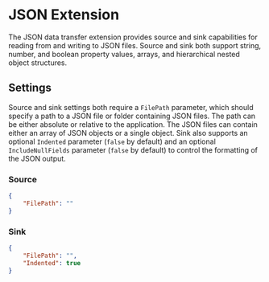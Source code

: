 # JSON Extension

The JSON data transfer extension provides source and sink capabilities for reading from and writing to JSON files. Source and sink both support string, number, and boolean property values, arrays, and hierarchical nested object structures.

## Settings

Source and sink settings both require a `FilePath` parameter, which should specify a path to a JSON file or folder containing JSON files. The path can be either absolute or relative to the application. The JSON files can contain either an array of JSON objects or a single object. Sink also supports an optional `Indented` parameter (`false` by default) and an optional `IncludeNullFields` parameter (`false` by default) to control the formatting of the JSON output.

### Source

```json
{
    "FilePath": ""
}

```

### Sink

```json
{
    "FilePath": "",
    "Indented": true
}
```
